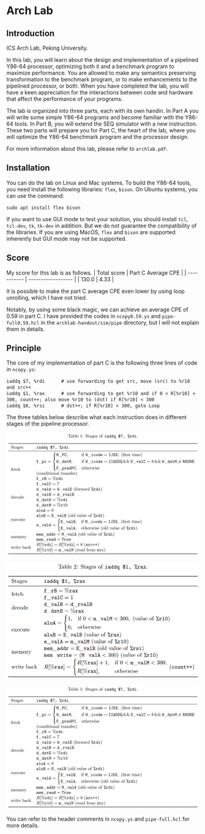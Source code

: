 # Arch Lab

## Introduction

ICS Arch Lab, Peking University.

In this lab, you will learn about the design and implementation of a pipelined Y86-64 processor, optimizing both it and a benchmark program to maximize performance. You are allowed to make any semantics preserving transformation to the benchmark program, or to make enhancements to the pipelined processor, or both. When you have completed the lab, you will have a keen appreciation for the interactions between code and hardware that affect the performance of your programs.

The lab is organized into three parts, each with its own handin. In Part A you will write some simple Y86-64 programs and become familiar with the Y86-64 tools. In Part B, you will extend the SEQ simulator with a new instruction. These two parts will prepare you for Part C, the heart of the lab, where you will optimize the Y86-64 benchmark program and the processor design.

For more information about this lab, please refer to ```archlab.pdf```.

## Installation

You can do the lab on Linux and Mac systems. To build the Y86-64 tools, you need install the following libraries: ```flex```, ```bison```. On Ubuntu systems, you can use the command:
```
sudo apt install flex bison
```

If you want to use GUI mode to test your solution, you should install ```tcl```, ```tcl-dev```, ```tk```, ```tk-dev``` in addition. But we do not guarantee the compatibility of the libraries. If you are using MacOS, ```flex``` and ```bison``` are supported inherently but GUI mode may not be supported.

## Score

My score for this lab is as follows.
| Total score | Part C Average CPE |
| ----------- | ------------------ |
| 130.0       | 4.33               |

It is possible to make the part C average CPE even lower by using loop unrolling, which I have not tried.

Notably, by using some black magic, we can achieve an average CPE of 0.59 in part C. I have provided the codes in ```ncopy0.59.ys``` and ```pipe-full0.59.hcl``` in the ```archlab-handout/sim/pipe``` directory, but I will not explain them in details.

## Principle

The core of my implementation of part C is the following three lines of code in ```ncopy.ys```:
```
iaddq $7, %rdi      # use forwarding to get src, move (src) to %r10 and src++
iaddq $1, %rax      # use forwarding to get %r10 and if 0 < R[%r10] < 300, count++; also move %r10 to (dst) if R[%r10] < 300
iaddq $8, %rsi      # dst++; if R[%r10] < 300, goto Loop
```

The three tables below describe what each instruction does in different stages of the pipeline processor.

![Stages of ```iaddq $7, %rdi```.](https://github.com/GeorgeMLP/archlab/raw/master/Figures/fig1.png)

![Stages of ```iaddq $1, %rax```.](https://github.com/GeorgeMLP/archlab/raw/master/Figures/fig2.png)

![Stages of ```iaddq $8, %rsi```.](https://github.com/GeorgeMLP/archlab/raw/master/Figures/fig1.png)

You can refer to the header comments in ```ncopy.ys``` and ```pipe-full.hcl``` for more details.
